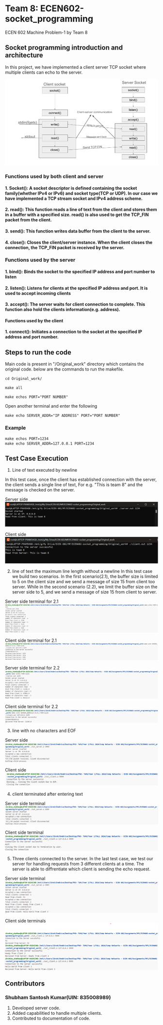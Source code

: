 # Team 8: ECEN602-socket_programming
ECEN 602 Machine Problem-1 by Team 8


## Socket programming introduction and architecture


In this project, we have implemented a client server TCP socket where multiple clients can echo to the server.

![architecture](Screenshots/architecture.png)

### Functions used by both client and server
#### 1. Socket(): A socket descriptor is defined containing the socket family(whether IPv4 or IPv6) and socket type(TCP or UDP). In our case we have implemented a TCP stream socket and IPv4 address scheme.

#### 2. read(): This function reads a line of text from the client and stores them in a buffer with a specified size. read() is also used to get the TCP_FIN packet from the client.

#### 3. send(): This function writes data buffer from the client to the server. 

#### 4. close(): Closes the client/server instance. When the client closes the connection, the TCP_FIN packet is received by the server.

### Functions used by the server
#### 1. bind(): Binds the socket to the specified IP address and port number to listen

#### 2. listen(): Listens for clients at the specified IP address and port. It is used to accept incoming clients

#### 3. accept(): The server waits for client connection to complete. This function also hold the clients information(e.g. address).

#### Functions used by the client

#### 1. connect(): Initiates a connection to the socket at the specified IP address and port number.

## Steps to run the code

Main code is present in "/Original_work" directory which contains the original code. below are the commands to run the makefile.
```console
cd Original_work/
```
```
make all
```
```
make echos PORT="PORT NUMBER"
```
Open another terminal and enter the following
```
make echo SERVER_ADDR="IP ADDRESS" PORT="PORT NUMBER" 
```

### Example 
```console
make echos PORT=1234
make echo SERVER_ADDR=127.0.0.1 PORT=1234
```

## Test Case Execution

1. Line of text executed by newline
 
In this test case, once the client has established connection with the server, the client sends a single line of text, For e.g. "This is team 8" and the message is checked on the server.
 
Server side
![Test Case 1 server screenshot](Screenshots/TS1_server.png)
 
Client side
![Test Case 1 server screenshot](Screenshots/TS1_client.png)
 
2. line of text the maximum line length without a newline
In this test case we build two scenarios. In the first scenario(2.1), the buffer size is limited to 5 on the client size and we send a message of size 15 from client too server. While in the second scenario (2.2), we limit the buffer size on the server side to 5, and we send a message of size 15 from client to server.
 
Server side terminal for 2.1
![Test Case 2.1 Server screenshot](Screenshots/TS2_1_server.png)
 
Client side terminal for 2.1
![Test Case 2.1 Client screenshot](Screenshots/TS2_1_client.png)
 
Server side terminal for 2.2
![Test Case 2.2 Server screenshot](Screenshots/TS2_2_server.png)
 
Client side terminal for 2.2
![Test Case 2.2 Client screenshot](Screenshots/TS2_2_client.png)
 
3. line with no characters and EOF
 
Server side
![Test Case 3 Server screenshot](Screenshots/TS3_server.png)
 
Client side
![Test Case 3 client screenshot](Screenshots/TS3_client.png)
 
4. client terminated after entering text
 
Server side terminal
![Test Case 4 server screenshot](Screenshots/TS4_server.png)
 
Client side terminal
![Test Case 4 client screenshot](Screenshots/TS4_client.png)
 
5. Three clients connected to the server.
In the last test case, we test our server for handling requests from 3 different clients at a time. The server is able to diffrentiate which client is sending the echo request.
 
Server side terminal
![Test Case 5 server screenshot](Screenshots/TS5_server.png)
 
Client side terminals
![Test Case 5 client#1 screenshot](Screenshots/TS5_client1.png)
![Test Case 5 client#2 screenshot](Screenshots/TS5_client2.png)
![Test Case 5 client#3 screenshot](Screenshots/TS5_client3.png)

## Contributors

### Shubham Santosh Kumar(UIN: 835008989)
1. Developed server code.
2. Added capabilitied to handle multiple clients.
3. Contributed to documentation of code.
